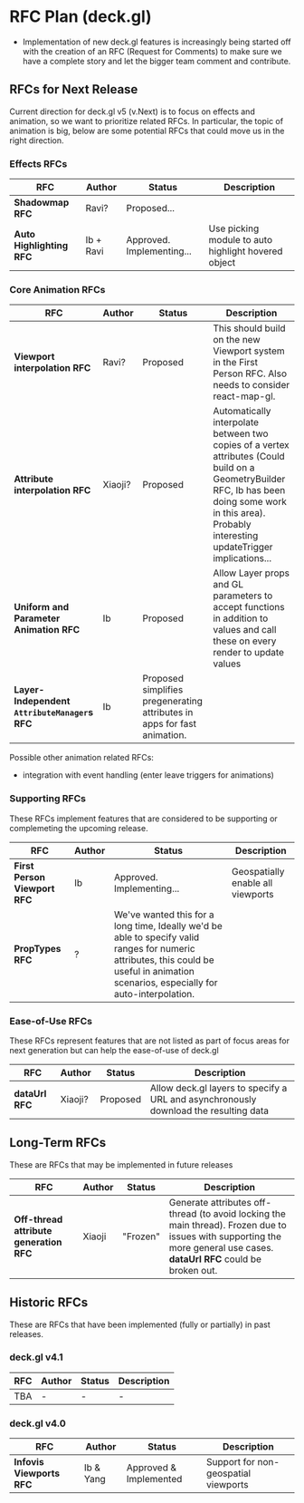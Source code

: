 # RFC Plan (deck.gl)

- Implementation of new deck.gl features is increasingly being started off with the creation of an RFC (Request for Comments) to make sure we have a complete story and let the bigger team comment and contribute.


## RFCs for Next Release

Current direction for deck.gl v5 (v.Next) is to focus on effects and animation, so we want to prioritize related RFCs. In particular, the topic of animation is big, below are some potential RFCs that could move us in the right direction.


### Effects RFCs

| RFC | Author | Status | Description |
| --- | --- | --- | --- |
| **Shadowmap RFC** | Ravi? | Proposed... |  |
| **Auto Highlighting RFC** | Ib + Ravi | Approved. Implementing... | Use picking module to auto highlight hovered object |


### Core Animation RFCs

| RFC | Author | Status | Description |
| --- | --- | --- | --- |
| **Viewport interpolation RFC** | Ravi? | Proposed | This should build on the new Viewport system in the First Person RFC. Also needs to consider react-map-gl. |
| **Attribute interpolation RFC** | Xiaoji? | Proposed | Automatically interpolate between two copies of a vertex attributes (Could build on a GeometryBuilder RFC, Ib has been doing some work in this area). Probably interesting updateTrigger implications... |
| **Uniform and Parameter Animation RFC** | Ib | Proposed | Allow Layer props and GL parameters to accept functions in addition to values and call these on every render to update values |
| **Layer-Independent `AttributeManager`s RFC** | Ib | Proposed simplifies pregenerating attributes in apps for fast animation.

Possible other animation related RFCs:
- integration with event handling (enter leave triggers for animations)


### Supporting RFCs

These RFCs implement features that are considered to be supporting or complemeting the upcoming release.

| RFC | Author | Status | Description |
| --- | --- | --- | --- |
| **First Person Viewport RFC** | Ib | Approved. Implementing... | Geospatially enable all viewports |
| **PropTypes RFC** | ? | We've wanted this for a long time, Ideally we'd be able to specify valid ranges for numeric attributes, this could be useful in animation scenarios, especially for auto-interpolation. |


### Ease-of-Use RFCs

These RFCs represent features that are not listed as part of focus areas for next generation but can help the ease-of-use of deck.gl

| RFC | Author | Status | Description |
| --- | --- | --- | --- |
| **dataUrl RFC** | Xiaoji? | Proposed | Allow deck.gl layers to specify a URL and asynchronously download the resulting data |


## Long-Term RFCs

These are RFCs that may be implemented in future releases

| RFC | Author | Status | Description |
| --- | --- | --- | --- |
| **Off-thread attribute generation RFC** | Xiaoji | "Frozen" | Generate attributes off-thread (to avoid locking the main thread). Frozen due to issues with supporting the more general use cases. **dataUrl RFC** could be broken out. |



## Historic RFCs

These are RFCs that have been implemented (fully or partially) in past releases.

### deck.gl v4.1

| RFC | Author | Status | Description |
| --- | --- | --- | --- |
| TBA | - | - | - |


### deck.gl v4.0

| RFC | Author | Status | Description |
| --- | --- | --- | --- |
| **Infovis Viewports RFC** | Ib & Yang | Approved & Implemented | Support for non-geospatial viewports |

